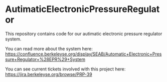 # AutimaticElectronicPressureRegulator

This repository contains code for our autimatic electronic pressure regulator system.

You can read more about the system here: https://confluence.berkeleyse.org/display/SEAB/Automatic+Electronic+Pressure+Regulator+%28EPR%29+System

You can see current tickets involved with this project here: https://jira.berkeleyse.org/browse/PRP-39
